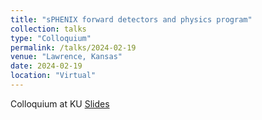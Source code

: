 ```yaml
---
title: "sPHENIX forward detectors and physics program"
collection: talks
type: "Colloquium"
permalink: /talks/2024-02-19
venue: "Lawrence, Kansas"
date: 2024-02-19
location: "Virtual"
---
```



Colloquium at KU
[Slides](https://drive.google.com/file/d/1wCGu1h95kEGrfTTpKRziQX4SKYYc7bWF/view?usp=sharing) 

